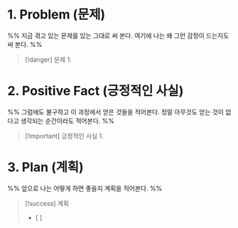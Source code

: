 # 1. Problem (문제)
%%
지금 겪고 있는 문제를 있는 그대로 써 본다. 여기에 나는 왜 그런 감정이 드는지도 써 본다.
%%
> [!danger] 문제
>  1.
> 

# 2. Positive Fact (긍정적인 사실)
%%
그럼에도 불구하고 이 과정에서 얻은 것들을 적어본다. 정말 아무것도 얻는 것이 없다고 생각되는 순간이라도 적어본다.
%% 
> [!important] 긍정적인 사실
> 1.
# 3. Plan (계획)
%%
앞으로 나는 어떻게 하면 좋을지 계획을 적어본다.
%%
> [!success] 계획
> - [ ]
